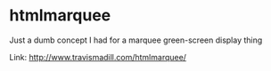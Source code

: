 # htmlmarquee
Just a dumb concept I had for a marquee green-screen display thing

Link: http://www.travismadill.com/htmlmarquee/

